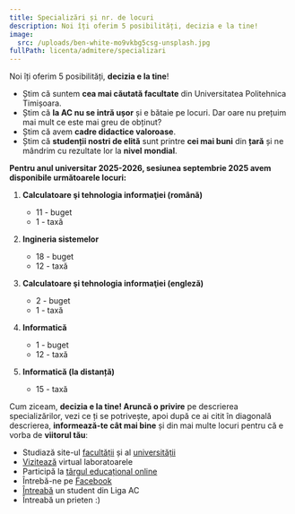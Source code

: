 ```yaml
---
title: Specializări și nr. de locuri
description: Noi îți oferim 5 posibilități, decizia e la tine!
image:
  src: /uploads/ben-white-mo9vkbg5csg-unsplash.jpg
fullPath: licenta/admitere/specializari
---
```

Noi îți oferim 5 posibilități, **decizia e la tine**!

<Block color="green">

* Știm că suntem **cea mai căutată facultate** din Universitatea Politehnica Timișoara.
* Știm că **la AC nu se intră ușor** și e bătaie pe locuri. Dar oare nu prețuim mai mult ce este mai greu de obținut?
* Știm că avem **cadre didactice valoroase**. 
* Știm că **studenții nostri de elită** sunt printre **cei mai buni** din **țară** și ne mândrim cu rezultate lor la **nivel** **mondial**.

</Block>

<Block color="yellow">

**Pentru anul universitar 2025-2026, sesiunea septembrie 2025 avem disponibile următoarele locuri:**

1. **Calculatoare şi tehnologia informaţiei (română)**

   * 11 - buget
   * 1 - taxă
2. **Ingineria sistemelor** 

   * 18 - buget
   * 12 - taxă
3. **Calculatoare şi tehnologia informaţiei (engleză)**

   * 2 - buget
   * 1 - taxă
4. **Informatică**

   * 1 - buget
   * 12 - taxă
5. **Informatică (la distanță)**

   * 15 - taxă

</Block>

Cum ziceam, **decizia e la tine! Aruncă o privire** pe descrierea specializărilor, vezi ce ți se potrivește, apoi după ce ai citit în diagonală descrierea, **informează-te cât mai bine** și din mai multe locuri pentru că e vorba de **viitorul tău**:

* Studiază site-ul [facultății](https://ac.upt.ro/) și al [universității](http://upt.ro/)
* [Vizitează](https://visit.upt.ro) virtual laboratoarele [](http://upt.ro/)
* Participă la [târgul educațional online](https://smart.upt.ro/) 
* Întrebă-ne pe [Facebook](https://www.facebook.com/ac.upt.ro)
* [Întreabă](https://ligaac.ro/) un student din Liga AC
* Întreabă un prieten :)